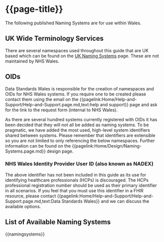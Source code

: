 <div class="warning"><span class="ImplementWarn"></span></div>

# {{page-title}}
The following published Naming Systems are for use within Wales. 

## UK Wide Terminology Services

There are several namespaces used throughout this guide that are UK based which can be found on the [UK Naming Systems](https://simplifier.net/guide/uknamingsystems) page. These are not maintained by NHS Wales.


## OIDs

Data Standards Wales is responsible for the creation of namespaces and OIDs for NHS Wales systems. If you require one to be created please contact them using the email on the {{pagelink:Home/Help-and-Support/Help-and-Support.page.md,text:help and support}} page and ask for the link to the request form (internal to NHS Wales).

As there are several hundred systems currently registered with OIDs it has been decided that they will not all be added as naming systems. To be pragmatic, we have added the most used, high-level system identifiers shared between systems. Please remember that identifiers are extensible so you are not limited to only referencing the below namespaces. Further information can be found on the {{pagelink:Home/Design/Naming-Systems.page.md}} design page.

### NHS Wales Identity Provider User ID (also known as NADEX)

The above identifier has not been included in this guide as its use for identifying healthcare professionals (HCPs) is discouraged. The HCPs professional registration number should be used as their primary identifier in all scenarios. If you feel that you must use this identifier in a FHIR resource, please contact {{pagelink:Home/Help-and-Support/Help-and-Support.page.md,text:Data Standards Wales}} and we can discuss the available options.

## List of Available Naming Systems

{{namingsystems}}